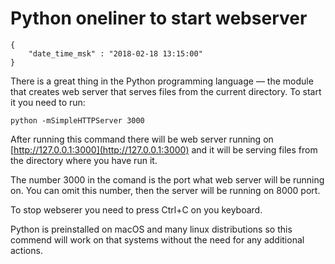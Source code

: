 # Python oneliner to start webserver

```
{
    "date_time_msk" : "2018-02-18 13:15:00"
}
```

There is a great thing in the Python programming language — the module
that creates web server that serves files from the current directory.
To start it you need to run:

    python -mSimpleHTTPServer 3000

After running this command there will be web server running on [http://127.0.0.1:3000](http://127.0.0.1:3000)
and it will be serving files from the directory where you have run it.

The number 3000 in the comand is the port what web server will be running on.
You can omit this number, then the server will be running on 8000 port.

To stop webserer you need to press Ctrl+C on you keyboard.

Python is preinstalled on macOS and many linux distributions so this commend
will work on that systems without the need for any additional actions.
